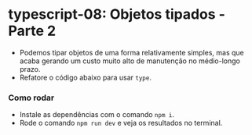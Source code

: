 # typescript-08: Objetos tipados - Parte 2

- Podemos tipar objetos de uma forma relativamente simples, mas que acaba gerando um custo muito alto de manutenção no médio-longo prazo.
- Refatore o código abaixo para usar `type`.

### Como rodar
- Instale as dependências com o comando `npm i`.
- Rode o comando `npm run dev` e veja os resultados no terminal.